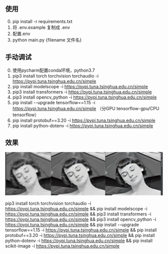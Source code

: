 ## 使用
0. pip install -r requirements.txt
1. 将 .env.example 复制成 .env
2. 配置.env
3. python main.py {filename 文件名}


## 手动调试
0. 使用pycharm配置conda环境，python3.7
1. pip3 install torch torchvision torchaudio -i https://pypi.tuna.tsinghua.edu.cn/simple
2. pip install modelscope -i https://pypi.tuna.tsinghua.edu.cn/simple
3. pip3 install transformers -i https://pypi.tuna.tsinghua.edu.cn/simple
4. pip3 install opencv_python -i https://pypi.tuna.tsinghua.edu.cn/simple
5. pip install --upgrade tensorflow==1.15 -i https://pypi.tuna.tsinghua.edu.cn/simple  （分GPU tensorflow-gpu/CPU tensorflow）
6. pip install protobuf==3.20 -i https://pypi.tuna.tsinghua.edu.cn/simple
7. pip install python-dotenv -i https://pypi.tuna.tsinghua.edu.cn/simple


## 效果
![example](https://raw.githubusercontent.com/ouhaohan8023/AICV/main/images/example.png)

pip3 install torch torchvision torchaudio -i https://pypi.tuna.tsinghua.edu.cn/simple && pip install modelscope -i https://pypi.tuna.tsinghua.edu.cn/simple && pip3 install transformers -i https://pypi.tuna.tsinghua.edu.cn/simple && pip3 install opencv_python -i https://pypi.tuna.tsinghua.edu.cn/simple && pip install --upgrade tensorflow==1.15 -i https://pypi.tuna.tsinghua.edu.cn/simple &&  pip install protobuf==3.20 -i https://pypi.tuna.tsinghua.edu.cn/simple && pip install python-dotenv -i https://pypi.tuna.tsinghua.edu.cn/simple && pip install scikit-image -i https://pypi.tuna.tsinghua.edu.cn/simple